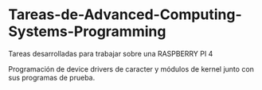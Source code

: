 # Tareas-de-Advanced-Computing-Systems-Programming

Tareas desarrolladas para trabajar sobre una RASPBERRY PI 4

Programación de device drivers de caracter y módulos de kernel junto con sus programas de prueba.
